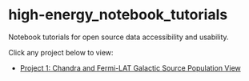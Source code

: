 # high-energy_notebook_tutorials
Notebook tutorials for open source data accessibility and usability. 

Click any project below to view:

- [Project 1: Chandra and Fermi-LAT Galactic Source Population View](notebooks/all_sky_galactic_chandra_fermi.mb)
